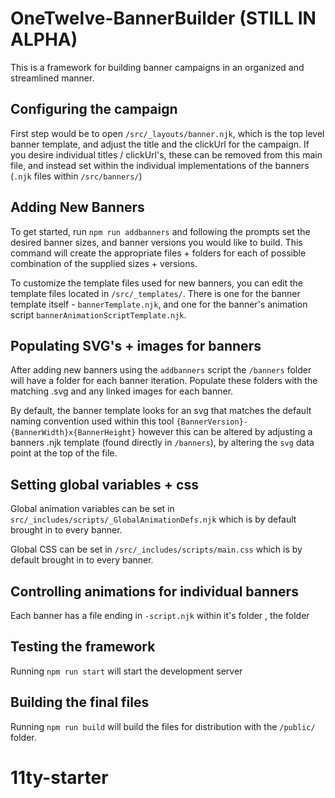 # OneTwelve-BannerBuilder (STILL IN ALPHA)

This is a framework for building banner campaigns in an organized and streamlined manner.

## Configuring the campaign

First step would be to open `/src/_layouts/banner.njk`, which is the top level banner template, and adjust the title and the clickUrl for the campaign. If you desire individual titles / clickUrl's, these can be removed from this main file, and instead set within the individual implementations of the banners (`.njk` files within `/src/banners/`)

## Adding New Banners

To get started, run `npm run addbanners` and following the prompts set the desired banner sizes, and banner versions you would like to build. This command will create the appropriate files + folders for each of possible combination of the supplied sizes + versions.

To customize the template files used for new banners, you can edit the template files located in `/src/_templates/`. There is one for the banner template itself - `bannerTemplate.njk`, and one for the banner's animation script `bannerAnimationScriptTemplate.njk`.

## Populating SVG's + images for banners

After adding new banners using the `addbanners` script the `/banners` folder will have a folder for each banner iteration. Populate these folders with the matching .svg and any linked images for each banner. 

By default, the banner template looks for an svg that matches the  default naming convention used within this tool `{BannerVersion}-{BannerWidth}x{BannerHeight}` however this can be altered by adjusting a banners .njk template (found directly in `/banners`), by altering the `svg` data point at the top of the file.

## Setting global variables + css

Global animation variables can be set in `src/_includes/scripts/_GlobalAnimationDefs.njk` which is by default brought in to every banner.

Global CSS can be set in `/src/_includes/scripts/main.css` which is by default brought in to every banner.

## Controlling animations for individual banners

Each banner has a file ending in `-script.njk` within it's folder , the folder 

## Testing the framework

Running `npm run start` will start the development server

## Building the final files

Running `npm run build` will build the files for distribution with the `/public/` folder.


# 11ty-starter
